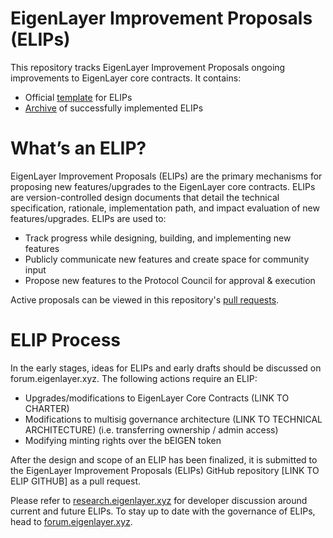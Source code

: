 # EigenLayer Improvement Proposals (ELIPs)

This repository tracks EigenLayer Improvement Proposals ongoing improvements to EigenLayer core contracts. It contains:

* Official [template](/template.md) for ELIPs
* [Archive](/proposals) of successfully implemented ELIPs

# What’s an ELIP?
EigenLayer Improvement Proposals (ELIPs) are the primary mechanisms for proposing new features/upgrades to the EigenLayer core contracts. ELIPs are version-controlled design documents that detail the technical specification, rationale, implementation path, and impact evaluation of new features/upgrades. ELIPs are used to:

* Track progress while designing, building, and implementing new features
* Publicly communicate new features and create space for community input
* Propose new features to the Protocol Council for approval & execution

Active proposals can be viewed in this repository's [pull requests](https://github.com/abbey-titcomb/test-eigenlayer-core-dev/pulls).

# ELIP Process
In the early stages, ideas for ELIPs and early drafts should be discussed on forum.eigenlayer.xyz. The following actions require an ELIP:

* Upgrades/modifications to EigenLayer Core Contracts (LINK TO CHARTER)
* Modifications to multisig governance architecture (LINK TO TECHNICAL ARCHITECTURE) (i.e. transferring ownership / admin access)
* Modifying minting rights over the bEIGEN token

After the design and scope of an ELIP has been finalized, it is submitted to the EigenLayer Improvement Proposals (ELIPs) GitHub repository [LINK TO ELIP GITHUB] as a pull request. 

Please refer to [research.eigenlayer.xyz](https://research.eigenlayer.xyz/) for developer discussion around current and future ELIPs. To stay up to date with the governance of ELIPs, head to [forum.eigenlayer.xyz](https://forum.eigenlayer.xyz/).
